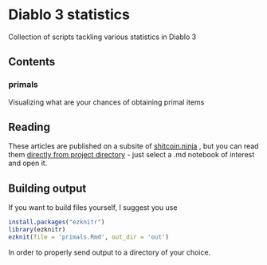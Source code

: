 # Diablo 3 statistics

Collection of scripts tackling various statistics in Diablo 3

## Contents

### primals

Visualizing what are your chances of obtaining primal items

## Reading

These articles are published on a subsite of [shitcoin.ninja](https://d3.shitcoin.ninja) , but you can read them [directly from project directory](https://github.com/PPFilip/d3/blob/main/out/) - just select a .md notebook of interest and open it.

## Building output

If you want to build files yourself, I suggest you use

```r
install.packages("ezknitr")
library(ezknitr)
ezknit(file = 'primals.Rmd', out_dir = 'out')
```

In order to properly send output to a directory of your choice.
